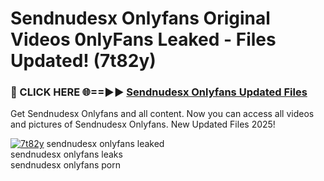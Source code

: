 # Sendnudesx Onlyfans Original Videos 0nlyFans Leaked - Files Updated! (7t82y)

<h3>🔴 CLICK HERE 🌐==►► <a href="https://tinyurl.com/4seja8ks" rel="nofollow">Sendnudesx Onlyfans Updated Files</a></h3>

Get Sendnudesx Onlyfans and all content. Now you can access all videos and pictures of Sendnudesx Onlyfans. New Updated Files 2025!

[![7t82y](https://i.imgur.com/EWjZXRe.gif)](https://tinyurl.com/4seja8ks)
sendnudesx onlyfans leaked<br>
sendnudesx onlyfans leaks<br>
sendnudesx onlyfans porn